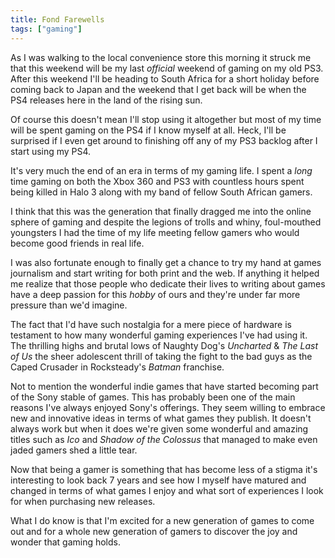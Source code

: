 ```yaml
---
title: Fond Farewells
tags: ["gaming"]
---
```

As I was walking to the local convenience store this morning it struck me that this weekend will be my last *official* weekend of gaming on my old PS3. After this weekend I'll be heading to South Africa for a short holiday before coming back to Japan and the weekend that I get back will be when the PS4 releases here in the land of the rising sun.

Of course this doesn't mean I'll stop using it altogether but most of my time will be spent gaming on the PS4 if I know myself at all. Heck, I'll be surprised if I even get around to finishing off any of my PS3 backlog after I start using my PS4.

It's very much the end of an era in terms of my gaming life. I spent a _long_ time gaming on both the Xbox 360 and PS3 with countless hours spent being killed in Halo 3 along with my band of fellow South African gamers.

I think that this was the generation that finally dragged me into the online sphere of gaming and despite the legions of trolls and whiny, foul-mouthed youngsters I had the time of my life meeting fellow gamers who would become good friends in real life.

I was also fortunate enough to finally get a chance to try my hand at games journalism and start writing for both print and the web. If anything it helped me realize that those people who dedicate their lives to writing about games have a deep passion for this *hobby* of ours and they're under far more pressure than we'd imagine.

The fact that I'd have such nostalgia for a mere piece of hardware is testament to how many wonderful gaming experiences I've had using it. The thrilling highs and brutal lows of Naughty Dog's _Uncharted_ & _The Last of Us_ the sheer adolescent thrill of taking the fight to the bad guys as the Caped Crusader in Rocksteady's _Batman_ franchise.

Not to mention the wonderful indie games that have started becoming part of the Sony stable of games. This has probably been one of the main reasons I've always enjoyed Sony's offerings. They seem willing to embrace new and innovative ideas in terms of what games they publish. It doesn't always work but when it does we're given some wonderful and amazing titles such as _Ico_ and _Shadow of the Colossus_ that managed to make even jaded gamers shed a little tear.

Now that being a gamer is something that has become less of a stigma it's interesting to look back 7 years and see how I myself have matured and changed in terms of what games I enjoy and what sort of experiences I look for when purchasing new releases.

What I do know is that I'm excited for a new generation of games to come out and for a whole new generation of gamers to discover the joy and wonder that gaming holds.
